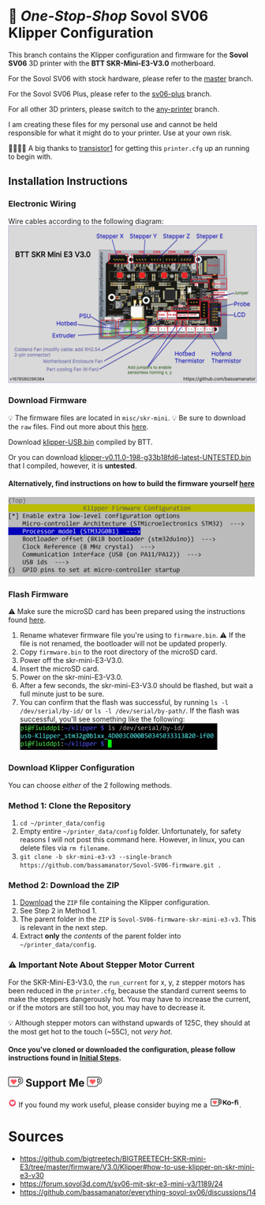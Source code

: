 # 🚨 _One-Stop-Shop_ Sovol SV06 Klipper Configuration

This branch contains the Klipper configuration and firmware for the **Sovol SV06** 3D printer with the **BTT SKR-Mini-E3-V3.0** motherboard.

For the Sovol SV06 with stock hardware, please refer to the [master](https://github.com/bassamanator/Sovol-SV06-firmware/tree/master) branch.

For the Sovol SV06 Plus, please refer to the [sv06-plus](https://github.com/bassamanator/Sovol-SV06-firmware/tree/sv06-plus) branch.

For all other 3D printers, please switch to the [any-printer](https://github.com/bassamanator/Sovol-SV06-firmware/tree/any-printer) branch.

I am creating these files for my personal use and cannot be held responsible for what it might do to your printer. Use at your own risk.

🙏🏻🙌🏻 A big thanks to [transistor1](https://github.com/transistor1) for getting this `printer.cfg` up an running to begin with.

## Installation Instructions

### Electronic Wiring

Wire cables according to the following diagram:
<img src="./misc/skr-mini/skr-mini-e3-v3.0-v1678580296384.png" alt='skr-mini-e3-v3.0 installation instructions'/>

### Download Firmware

💡 The firmware files are located in `misc/skr-mini`.
💡 Be sure to download the `raw` files. Find out more about this [here](https://stackoverflow.com/questions/4604663/download-single-files-from-github).

Download [klipper-USB.bin](./misc/skr-mini/klipper-USB.bin) compiled by BTT.

Or you can download [klipper-v0.11.0-198-g33b18fd6-latest-UNTESTED.bin](./misc/skr-mini/klipper-v0.11.0-198-g33b18fd6-latest-UNTESTED.bin) that I compiled, however, it is **untested**.

#### Alternatively, find instructions on how to build the firmware yourself [here](https://github.com/bigtreetech/BIGTREETECH-SKR-mini-E3/tree/master/firmware/V3.0/Klipper#build-firmware-image)

<img src="./misc/skr-mini/menuconfig.png" width="500" alt='ls output'/>

### Flash Firmware

⚠️ Make sure the microSD card has been prepared using the instructions found [here](https://github.com/bassamanator/Sovol-SV06-firmware#prepare-the-microsd-card-for-flashing).

1. Rename whatever firmware file you're using to `firmware.bin`. ⚠️ If the file is not renamed, the bootloader will not be updated properly.
2. Copy `firmware.bin` to the root directory of the microSD card.
3. Power off the skr-mini-E3-V3.0.
4. Insert the microSD card.
5. Power on the skr-mini-E3-V3.0.
6. After a few seconds, the skr-mini-E3-V3.0 should be flashed, but wait a full minute just to be sure.
7. You can confirm that the flash was successful, by running `ls -l /dev/serial/by-id/` or `ls -l /dev/serial/by-path/`. If the flash was successful, you'll see something like the following:
   <img src="./misc/skr-mini/ls-output.png" width="400" alt='ls output'/>

### Download Klipper Configuration

You can choose _either_ of the 2 following methods.

### Method 1: Clone the Repository

1. `cd ~/printer_data/config`
2. Empty entire `~/printer_data/config` folder. Unfortunately, for safety reasons I will not post this command here. However, in linux, you can delete files via `rm filename`.
3. `git clone -b skr-mini-e3-v3 --single-branch https://github.com/bassamanator/Sovol-SV06-firmware.git .`

### Method 2: Download the ZIP

1. [Download](https://github.com/bassamanator/Sovol-SV06-firmware/archive/refs/heads/skr-mini-e3-v3.zip) the `ZIP` file containing the Klipper configuration.
2. See Step 2 in Method 1.
3. The parent folder in the `ZIP` is `Sovol-SV06-firmware-skr-mini-e3-v3`. This is relevant in the next step.
4. Extract **only** the _contents_ of the parent folder into `~/printer_data/config`.

### ⚠️ Important Note About Stepper Motor Current

For the SKR-Mini-E3-V3.0, the `run_current` for x, y, z stepper motors has been reduced in the `printer.cfg`, because the standard current seems to make the steppers dangerously hot. You may have to increase the current, or if the motors are still too hot, you may have to decrease it.

💡 Although stepper motors can withstand upwards of 125C, they should at the most get hot to the touch (~55C), not _very hot_.

#### Once you've cloned or downloaded the configuration, please follow instructions found in [Initial Steps](https://github.com/bassamanator/Sovol-SV06-firmware#initial-steps).

## <img src="./images/cup-border.png" width="30" alt='Ko-fi'/> Support Me <img src="./images/cup-border.png" width="30" alt='Ko-fi'/>

<img src="./images/heart.gif" width="17" alt=''/> If you found my work useful, please consider buying me a [<img src="./images/logo_white_stroke.png" height="20" alt='Ko-fi'/>](https://ko-fi.com/bassamanator).

# Sources

- https://github.com/bigtreetech/BIGTREETECH-SKR-mini-E3/tree/master/firmware/V3.0/Klipper#how-to-use-klipper-on-skr-mini-e3-v30
- https://forum.sovol3d.com/t/sv06-mit-skr-e3-mini-v3/1189/24
- https://github.com/bassamanator/everything-sovol-sv06/discussions/14
